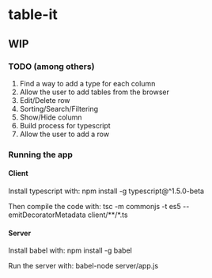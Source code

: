 # table-it
## WIP

### TODO (among others)
1. Find a way to add a type for each column
2. Allow the user to add tables from the browser
3. Edit/Delete row
4. Sorting/Search/Filtering
5. Show/Hide column
6. Build process for typescript
7. Allow the user to add a row

### Running the app
#### Client
Install typescript with:
npm install -g typescript@^1.5.0-beta

Then compile the code with:
tsc -m commonjs -t es5 --emitDecoratorMetadata client/**/*.ts

#### Server
Install babel with:
npm install -g babel

Run the server with:
babel-node server/app.js